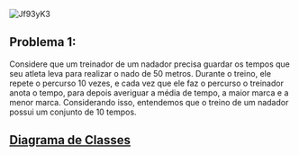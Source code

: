 ![Jf93yK3](https://github.com/user-attachments/assets/bfe6ab02-dce6-4fb1-870b-935232a28cb8)


<h2>Problema 1:</h2>

<p>
  Considere que um treinador de um nadador precisa guardar os tempos que seu atleta leva para realizar o nado de 50 metros. Durante o treino, ele repete o percurso 10 vezes, e cada vez que ele faz o percurso o treinador anota o tempo, para depois averiguar a média de tempo, a maior marca e a menor marca. Considerando isso, entendemos que o treino de um nadador possui um conjunto de 10 tempos.
</p>


<h2><a href="https://github.com/jpgercc/AtividadeRequisitos/blob/main/caso_de_uso.uml" ">Diagrama de Classes</a></h2>



